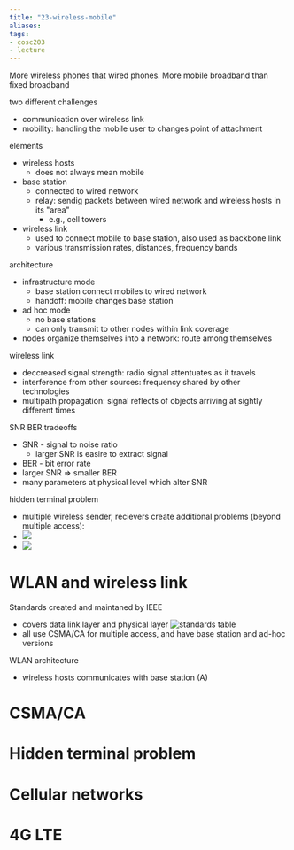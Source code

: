 ```yaml
---
title: "23-wireless-mobile"
aliases: 
tags: 
- cosc203
- lecture
---
```


More wireless phones that wired phones.
More mobile broadband than fixed broadband

two different challenges
- communication over wireless link
- mobility: handling the mobile user to changes point of attachment

elements
- wireless hosts
	- does not always mean mobile
- base station
	- connected to wired network
	- relay: sendig packets between wired network and wireless hosts in its "area"
		- e.g., cell towers
- wireless link
	- used to connect mobile to base station, also used as backbone link
	- various transmission rates, distances, frequency bands

architecture
- infrastructure mode
	- base station connect mobiles to wired network
	- handoff: mobile changes base station
- ad hoc mode
	- no base stations
	- can only transmit to  other nodes within link coverage
- nodes organize themselves into a network: route among themselves

wireless link
- deccreased signal strength: radio signal attentuates as it travels
- interference from other sources: frequency shared by other technologies
- multipath propagation: signal reflects of objects arriving at sightly different times

SNR BER tradeoffs
- SNR - signal to noise ratio
	- larger SNR is easire to extract signal
- BER - bit error rate
- larger SNR => smaller BER
- many parameters at physical level which alter SNR

hidden terminal problem
- multiple wireless sender, recievers create additional problems (beyond multiple access):
- ![](https://i.imgur.com/SK9pcMz.png)
- ![](https://i.imgur.com/12vOuH1.png)

# WLAN and wireless link
Standards created and maintaned by IEEE
- covers data link layer and physical layer
![standards table](https://i.imgur.com/werOMuI.png)
- all use CSMA/CA for multiple access, and have base station and ad-hoc versions

WLAN architecture
- wireless hosts communicates with base station (A)

# CSMA/CA

# Hidden terminal problem

# Cellular networks

# 4G LTE
